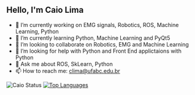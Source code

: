 ## Hello, I'm Caio Lima

<!--
**Calima94/Calima94** is a ✨ _special_ ✨ repository because its `README.md` (this file) appears on your GitHub profile.

Here are some ideas to get you started: -->

- 🔭 I’m currently working on EMG signals, Robotics, ROS, Machine Learning, Python
- 🌱 I’m currently learning Python, Machine Learning and PyQt5
- 🤝️ I’m looking to collaborate on Robotics, EMG and Machine Learning
- 🤔 I’m looking for help with Python and Front End applictaions with Python
- 💬 Ask me about ROS, SkLearn, Python
- 📫 How to reach me: clima@ufabc.edu.br

![Caio Status](https://github-readme-stats.vercel.app/api?username=Calima94&show_icons=true&theme=dark&include_all_commits=true&count_private=true)
[![Top Languages](https://github-readme-stats.vercel.app/api/top-langs/?username=Calima94&layout=compact&langs_count=5&theme=dark&count_private=true)](https://github.com/Calima94/github-readme-stats)
